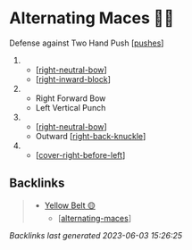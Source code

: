 # Alternating Maces 🔄✊

Defense against Two Hand Push
[[pushes]]

1.  - [[right-neutral-bow]]
    - [[right-inward-block]]
2.  - Right Forward Bow
    - Left Vertical Punch
3.  - [[right-neutral-bow]]
    - Outward [[right-back-knuckle]]
4.  - [[cover-right-before-left]]

## Backlinks

> - [Yellow Belt 🟡](..\belts\1-yellow.md)
>   - [[alternating-maces]]

_Backlinks last generated 2023-06-03 15:26:25_

[//begin]: # "Autogenerated link references for markdown compatibility"
[pushes]: ../web-of-knowledge/pushes "Web of Knowledge: Pushes ✋"
[right-neutral-bow]: ../single-techniques/right-neutral-bow "Right Neutral Bow"
[right-inward-block]: ../single-techniques/right-inward-block "Right Inward Block"
[right-back-knuckle]: ../single-techniques/right-back-knuckle "Right Back Knuckle"
[cover-right-before-left]: ../single-techniques/cover-right-before-left "Cover Right before Left"
[alternating-maces]: alternating-maces "Alternating Maces 🔄✊"
[//end]: # "Autogenerated link references"
